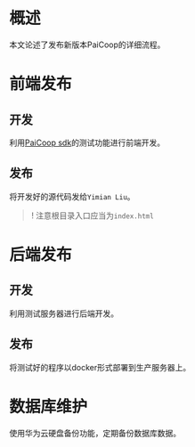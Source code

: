 # 概述

本文论述了发布新版本PaiCoop的详细流程。


# 前端发布

## 开发

利用[PaiCoop sdk](/pages/sdk)的测试功能进行前端开发。

## 发布

将开发好的源代码发给`Yimian Liu`。
>! 注意根目录入口应当为`index.html`


# 后端发布

## 开发

利用测试服务器进行后端开发。

## 发布

将测试好的程序以docker形式部署到生产服务器上。



# 数据库维护

使用华为云硬盘备份功能，定期备份数据库数据。
